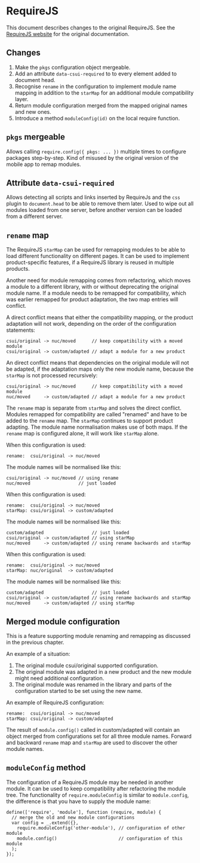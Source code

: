 # RequireJS

This document describes changes to the original RequireJS. See the [RequireJS website] for the original documentation.

## Changes

1. Make the `pkgs` configuration object mergeable.
2. Add an attribute `data-csui-required` to to every element added to document head.
3. Recognise `rename` in the configuration to implement module name mapping
   in addition to the `starMap` for an additional module compatibility layer.
4. Return module configuration merged from the mapped original names and new ones.
5. Introduce a method `moduleConfig(id)` on the local require function.

## `pkgs` mergeable

Allows calling `require.config({ pkgs: ... })` multiple times to configure packages step-by-step. Kind of misused by the original version of the mobile app to remap modules.

## Attribute `data-csui-required`

Allows detecting all scripts and links inserted by RequireJs and the `css` plugin to `document.head` to be able to remove them later. Used to wipe out all modules loaded from one server, before another version can be loaded from a different server.

## `rename` map

The RequireJS `starMap` can be used for remapping modules to be able to load different functionality on different pages. It can be used to implement product-specific features, if a RequireJS library is reused in multiple products.

Another need for module remapping comes from refactoring, which moves a module to a different library, with or without deprecating the original module name. If a module needs to be remapped for compatibility, which was earlier remapped for product adaptation, the two map entries will conflict.

A direct conflict means that either the compatibility mapping, or the product adaptation will not work, depending on the order of the configuration statements:

    csui/original -> nuc/moved      // keep compatibility with a moved module
    csui/original -> custom/adapted // adapt a module for a new product

An direct conflict means that dependencies on the original module will not be adapted, if the adaptation maps only the new module name, because the `starMap` is not processed recursively:

    csui/original -> nuc/moved      // keep compatibility with a moved module
    nuc/moved     -> custom/adapted // adapt a module for a new product

The `rename` map is separate from `starMap` and solves the direct conflict. Modules remapped for compatibility are called "renamed" and have to be added to the `rename` map. The `starMap` continues to support product adapting. The module name normalisation makes use of both maps. If the `rename` map is configured alone, it will work like `starMap` alone.

When this configuration is used:

    rename:  csui/original -> nuc/moved

The module names will be normalised like this:

    csui/original -> nuc/moved // using rename
    nuc/moved                  // just loaded

When this configuration is used:

    rename:  csui/original -> nuc/moved
    starMap: csui/original -> custom/adapted

The module names will be normalised like this:

    custom/adapted                  // just loaded
    csui/original -> custom/adapted // using starMap
    nuc/moved     -> custom/adapted // using rename backwards and starMap

When this configuration is used:

    rename:  csui/original -> nuc/moved
    starMap: nuc/original  -> custom/adapted

The module names will be normalised like this:

    custom/adapted                  // just loaded
    csui/original -> custom/adapted // using rename backwards and starMap
    nuc/moved     -> custom/adapted // using starMap

## Merged module configuration

This is a feature supporting module renaming and remapping as discussed in the previous chapter.

An example of a situation:

1. The original module csui/original supported configuration.
2. The original module was adapted in a new product and the new module might need additional configuration.
3. The original module was renamed in the library and parts of the configuration started to be set using the new name.

An example of RequireJS configuration:

    rename:  csui/original -> nuc/moved
    starMap: csui/original -> custom/adapted

The result of `module.config()` called in custom/adapted will contain an object merged from configurations set for all three module names. Forward and backward `rename` map and `starMap` are used to discover the other module names.

## `moduleConfig` method

The configuration of a RequireJS module may be needed in another module. It can be used to keep compatibility after refactoring the module tree. The functionality of `require.moduleConfig` is similar to `module.config`, the difference is that you have to supply the module name:

    define(['require', 'module'], function (require, module) {
      // merge the old and new module configurations
      var config = _.extend({},
        require.moduleConfig('other-module'), // configuration of other module
        module.config()                       // configuration of this module
      );
    });

[RequireJS website]: https://requirejs.org/
